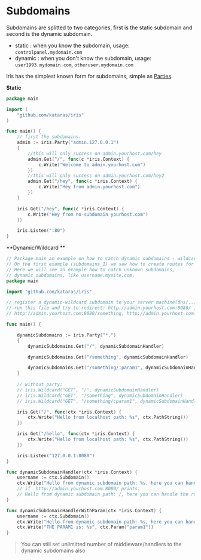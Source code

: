 # Subdomains


Subdomains are splitted to two categories, first is the static subdomain and second is the dynamic subdomain.

- static : when you know the subdomain, usage: `controlpanel.mydomain.com` 
- dynamic : when you don't know the subdomain, usage: `user1993.mydomain.com`, `otheruser.mydomain.com` 

Iris has the simplest known form for subdomains, simple as [Parties](party.md).

**Static**
```go
package main

import (
	"github.com/kataras/iris"
)

func main() {
	// first the subdomains.
	admin := iris.Party("admin.127.0.0.1")
	{
		//this will only success on admin.yourhost.com/hey
		admin.Get("/", func(c *iris.Context) {
			c.Write("Welcome to admin.yourhost.com")
		})
		//this will only success on admin.yourhost.com/hey2
		admin.Get("/hey", func(c *iris.Context) {
			c.Write("Hey from admin.yourhost.com")
		})
	}

	iris.Get("/hey", func(c *iris.Context) {
		c.Write("Hey from no-subdomain yourhost.com")
	})

	iris.Listen(":80")
}


```

**Dynamic/Wildcard **

```go
// Package main an example on how to catch dynamic subdomains - wildcard.
// On the first example (subdomains_1) we saw how to create routes for static subdomains, subdomains you know that you will have.
// Here we will see an example how to catch unknown subdomains, 
// dynamic subdomains, like username.mysite.com.
package main

import "github.com/kataras/iris"

// register a dynamic-wildcard subdomain to your server machine(dns/...) first.
// run this file and try to redirect: http://admin.yourhost.com:8080/ ,
// http://admin.yourhost.com:8080/something, http://admin.yourhost.com:8080/something/sadsadsa

func main() {

	dynamicSubdomains := iris.Party("*.")
	{
		dynamicSubdomains.Get("/", dynamicSubdomainHandler)

		dynamicSubdomains.Get("/something", dynamicSubdomainHandler)

		dynamicSubdomains.Get("/something/:param1", dynamicSubdomainHandlerWithParam)
	}
    
	// without party:
	// iris.Wildcard("GET", "/", dynamicSubdomainHandler)
	// iris.Wildcard("GET", "/something", dynamicSubdomainHandler)
	// iris.Wildcard("GET", "/something/:param1", dynamicSubdomainHandlerWithParam)

	iris.Get("/", func(ctx *iris.Context) {
		ctx.Write("Hello from localhost path: %s", ctx.PathString())
	})

	iris.Get("/hello", func(ctx *iris.Context) {
		ctx.Write("Hello from localhost path: %s", ctx.PathString())
	})

	iris.Listen("127.0.0.1:8080")
}

func dynamicSubdomainHandler(ctx *iris.Context) {
	username := ctx.Subdomain()
	ctx.Write("Hello from dynamic subdomain path: %s, here you can handle the route for dynamic subdomains, handle the user: %s", ctx.PathString(), username)
	// if  http://admin.yourhost.com:8080/ prints:
	// Hello from dynamic subdomain path: /, here you can handle the route for dynamic subdomains, handle the user: admin
}

func dynamicSubdomainHandlerWithParam(ctx *iris.Context) {
	username := ctx.Subdomain()
	ctx.Write("Hello from dynamic subdomain path: %s, here you can handle the route for dynamic subdomains, handle the user: %s", ctx.PathString(), username)
	ctx.Write("THE PARAM1 is: %s", ctx.Param("param1"))
}


```

> You can still set unlimitted number of middleware/handlers to the dynamic subdomains also